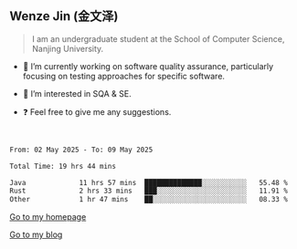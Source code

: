 ## Wenze Jin (金文泽)

> I am an undergraduate student at the School of Computer Science, Nanjing University.

- 🔭 I’m currently working on software quality assurance, particularly focusing on testing approaches for specific software.
  
- 🌱 I’m interested in SQA & SE.
  
- ❓ Feel free to give me any suggestions.  

<br>  

<!--START_SECTION:waka-->

```txt
From: 02 May 2025 - To: 09 May 2025

Total Time: 19 hrs 44 mins

Java             11 hrs 57 mins  ██████████████░░░░░░░░░░░   55.48 %
Rust             2 hrs 33 mins   ███░░░░░░░░░░░░░░░░░░░░░░   11.91 %
Other            1 hr 47 mins    ██░░░░░░░░░░░░░░░░░░░░░░░   08.33 %
```

<!--END_SECTION:waka-->

[Go to my homepage](https://wenzejin.github.io)

[Go to my blog](https://wenzejin.notion.site/Wenze-Jin-s-Blog-1635e9fa7b6d80b3adcedfacc74aa717?pvs=4)
